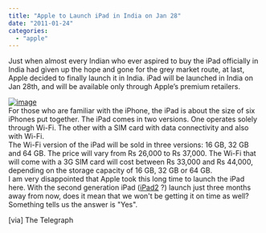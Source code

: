 ```yaml
---
title: "Apple to Launch iPad in India on Jan 28"
date: "2011-01-24"
categories: 
  - "apple"
---
```


Just when almost every Indian who ever aspired to buy the iPad officially in India had given up the hope and gone for the grey market route, at last, Apple decided to finally launch it in India. iPad will be launched in India on Jan 28th, and will be available only through Apple’s premium retailers.  
  
[![image](http://lh6.ggpht.com/_40bmzDo_mBs/TT2fCG-AviI/AAAAAAAABuU/W9oRXmY1mzw/image_thumb%5B2%5D.png?imgmax=800 "image")](http://lh6.ggpht.com/_40bmzDo_mBs/TT2fBPv8lKI/AAAAAAAABuQ/zXtl4bLp8dE/s1600-h/image%5B4%5D.png)  
For those who are familiar with the iPhone, the iPad is about the size of six iPhones put together. The iPad comes in two versions. One operates solely through Wi-Fi. The other with a SIM card with data connectivity and also with Wi-Fi.  
The Wi-Fi version of the iPad will be sold in three versions: 16 GB, 32 GB and 64 GB. The price will vary from Rs 26,000 to Rs 37,000. The Wi-Fi that will come with a 3G SIM card will cost between Rs 33,000 and Rs 44,000, depending on the storage capacity of 16 GB, 32 GB or 64 GB.  
I am very disappointed that Apple took this long time to launch the iPad here. With the second generation iPad ([iPad2](http://www.cosmogeek.info/2011/01/iphone-5-and-ipad-2-wait-for-these.html) ?) launch just three months away from now, does it mean that we won't be getting it on time as well? Something tells us the answer is "Yes".  
  
\[via\] The Telegraph
